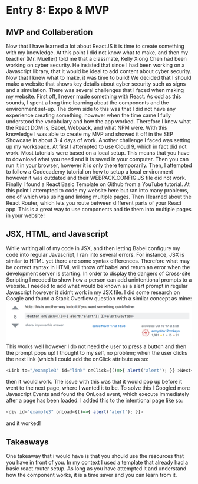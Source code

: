 # Entry 8: Expo & MVP

## MVP and Collaberation
Now that I have learned a lot about ReactJS it is time to create something with my knowledge. At this point I did not know what to make, and then my teacher (Mr. Mueller) told me that a classmate, Kelly Xiong Chen had been working on cyber security. He insisted that since I had been working on a Javascript library, that it would be ideal to add content about cyber security. Now that I knew what to make, it was time to build! We decided that I should make a website that shows key details about cyber security such as signs and a simulation. There was several challenges that I faced when making my website. First off, I never made something with React. As odd as this sounds, I spent a long time learning about the components and the environment set-up. The down side to this was that I did not have any experience creating something, however when the time came I fully understood the vocabulary and how the app worked. Therefore I knew what the React DOM is, Babel, Webpack, and what NPM were. With this knowledge I was able to create my MVP and showed it off in the SEP Showcase in about 3-4 days of work. Another challenge I faced was setting up my workspace. At first I attempted to use Cloud 9, which in fact did not work. Most tutorials were based on a local setup. This means that you have to download what you need and it is saved in your computer. Then you can run it in your browser, however it is only there temporarily. Then, I attempted to follow a Codecademy tutorial on how to setup a local environment however it was outdated and their WEBPACK.CONFIG.JS file did not work. Finally I found a React Basic Template on Github from a YouTube tutorial. At this point I attempted to code my website here but ran into many problems, one of which was using and linking multiple pages. Then I learned about the React Router, which lets you route between different parts of your React app. This is a great way to use components and tie them into multiple pages in your website!

## JSX, HTML, and Javascript
While writing all of my code in JSX, and then letting Babel configure my code into regular Javascript, I ran into several errors. For instance, JSX is similar to HTML yet there are some syntax differences. Therefore what may be correct syntax in HTML will throw off babel and return an error when the development server is starting. In order to display the dangers of Cross-site Scripting I needed to show how a person can add unintentional prompts to a website. I needed to add what would be known as a alert prompt in regular Javascript however it didn’t work in my JSX file. I did some research on Google and found a Stack Overflow question with a similar concept as mine:
<img src="../images/stack.png"/>
This works well however I do not need the user to press a button and then the prompt pops up! I thought to my self, no problem; when the user clicks the next link (which I could add the onClick attribute as so: 
``` javascript 
<Link to="/example3" id="link" onClick={()=>{ alert('alert'); }} >Next</Link>) 
``` 
then it would work. The issue with this was that it would pop up before it went to the next page, where I wanted it to be. To solve this I Googled more Javascript Events and found the OnLoad event, which execute immediately after a page has been loaded. I added this to the intentional page like so: 
``` javascript 
<div id="example3" onLoad={()=>{ alert('alert'); }}>
```
and it worked!

## Takeaways
One takeaway that i would have is that you should use the resources that you have in front of you. In my context I used a template that already had a basic react router setup. As long as you have attempted it and understand how the component works, it is a time saver and you can learn from it.